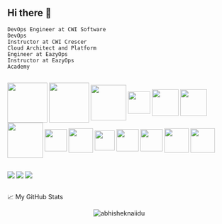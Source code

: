 ## Hi there 👋

<code>DevOps Engineer at CWI Software</code><br>
<code>DevOps Instructor at CWI Crescer</code><br>
<code>Cloud Architect and Platform Engineer at EazyOps</code><br>
<code>Instructor at EazyOps Academy</code>

## 
<!--
**franchialan/franchialan** is a ✨ _special_ ✨ repository because its `README.md` (this file) appears on your GitHub profile.
-->

<div style="display: inline_block">
<code><img align="center" height="90" src="https://cdn.jsdelivr.net/gh/devicons/devicon/icons/azure/azure-original-wordmark.svg"></code>
<code><img align="center" height="90" src="https://cdn.jsdelivr.net/gh/devicons/devicon/icons/amazonwebservices/amazonwebservices-original-wordmark.svg"></code>
<code><img align="center" height="80" src="https://cdn.jsdelivr.net/gh/devicons/devicon/icons/digitalocean/digitalocean-original-wordmark.svg"></code>
<code><img align="center" height="50" src="https://cdn.jsdelivr.net/gh/devicons/devicon/icons/heroku/heroku-plain-wordmark.svg"></code>
<code><img align="center" height="60" src="https://cdn.jsdelivr.net/gh/devicons/devicon/icons/docker/docker-original-wordmark.svg"></code>
<code><img align="center" height="60" src="https://cdn.jsdelivr.net/gh/devicons/devicon/icons/kubernetes/kubernetes-plain-wordmark.svg"></code>
<code><img align="center" height="80" src="https://cdn.jsdelivr.net/gh/devicons/devicon/icons/k3s/k3s-original-wordmark.svg"></code>
<code><img align="center" height="50" src="https://cdn.jsdelivr.net/gh/devicons/devicon/icons/ansible/ansible-original.svg"></code>
<code><img align="center" height="55" src="https://cdn.jsdelivr.net/gh/devicons/devicon/icons/terraform/terraform-original-wordmark.svg"></code>
<code><img align="center" height="45" src="https://cdn.jsdelivr.net/gh/devicons/devicon/icons/vagrant/vagrant-original.svg"></code>
<code><img align="center" height="50" src="https://cdn.jsdelivr.net/gh/devicons/devicon/icons/github/github-original-wordmark.svg"></code>
<code><img align="center" height="50" src="https://cdn.jsdelivr.net/gh/devicons/devicon/icons/gitlab/gitlab-original-wordmark.svg"></code>   
<code><img align="center" height="55" src="https://cdn.jsdelivr.net/gh/devicons/devicon/icons/jenkins/jenkins-original.svg"></code>
<code><img align="center" height="55" src="https://cdn.jsdelivr.net/gh/devicons/devicon/icons/argocd/argocd-original.svg"></code>

</div>

##

<div>
<a href="https://www.linkedin.com/in/alanfranchi/" target="_blank"><img src="https://img.shields.io/badge/-LinkedIn-%230077B5?style=for-the-badge&logo=linkedin&logoColor=white" target="_blank"></a>
<a href = "mailto:franchialan@gmail.com"><img src="https://img.shields.io/badge/-Gmail-%23333?style=for-the-badge&logo=gmail&logoColor=white" target="_blank"></a> 
<a href="https://instagram.com/alanfranchi_" target="_blank"><img src="https://img.shields.io/badge/-Instagram-%23E4405F?style=for-the-badge&logo=instagram&logoColor=white" target="_blank"></a>
</div>

##

📈 My GitHub Stats

<p align="center"> <img src="https://github-readme-stats.vercel.app/api?username=franchialan&show_icons=true&theme=gotham" alt="abhisheknaiidu" />
